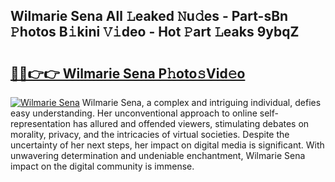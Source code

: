 ## Wilmarie Sena All 𝙻eaked 𝙽u𝚍es - Part-sBn 𝙿hotos B𝚒kini 𝚅𝚒deo - Hot 𝙿art 𝙻eaks 9ybqZ

# <h2><a href="http://ld1thdv.urlbe.top/?page=Wilmarie+Sena">🔗🔗👉👉 Wilmarie Sena P𝚑oto𝚜Vid𝚎o</a></h2>

[![Wilmarie Sena](https://i.imgur.com/eBuTRDB.gif)](http://ld1thdv.urlbe.top/?page=Wilmarie+Sena)
Wilmarie Sena, a complex and intriguing individual, defies easy understanding. Her unconventional approach to online self-representation has allured and offended viewers, stimulating debates on morality, privacy, and the intricacies of virtual societies. Despite the uncertainty of her next steps, her impact on digital media is significant. With unwavering determination and undeniable enchantment, Wilmarie Sena impact on the digital community is immense.
